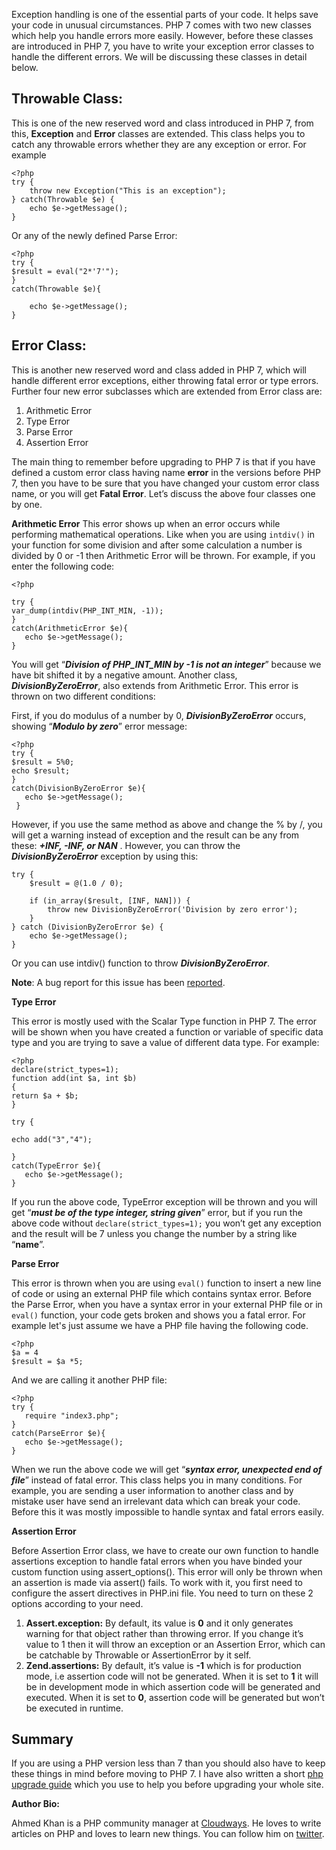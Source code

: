 Exception handling is one of the essential parts of your code. It helps save your code in unusual circumstances. PHP 7 comes with two new classes which help you handle errors more easily. However, before these classes are introduced in PHP 7, you have to write your exception error classes to handle the different errors. We will be discussing these classes in detail below.

Throwable Class:
----------------

This is one of the new reserved word and class introduced in PHP 7, from this, **Exception** and **Error** classes are extended. This class helps you to catch any throwable errors whether they are any exception or error. For example

    <?php
    try {
        throw new Exception("This is an exception");
    } catch(Throwable $e) {
        echo $e->getMessage();
    }

Or any of the newly defined Parse Error: 

    <?php
    try {
    $result = eval("2*'7'");
    }
    catch(Throwable $e){
    
       	echo $e->getMessage();
    }

  

Error Class:
------------

This is another new reserved word and class added in PHP 7, which will handle different error exceptions, either throwing fatal error or type errors. Further four new error subclasses which are extended from Error class are:

1. Arithmetic Error
2. Type Error
3. Parse Error
4. Assertion Error

The main thing to remember before upgrading to PHP 7 is that if you have defined a custom error class having name **error** in the versions before PHP 7, then you have to be sure that you have changed your custom error class name, or you will get **Fatal Error**. Let’s discuss the above four classes one by one.

**Arithmetic Error**
This error shows up when an error occurs while performing mathematical operations. Like when you are using `intdiv()` in your function for some division and after some calculation a number is divided by 0 or -1 then Arithmetic Error will be thrown. For example, if you enter the following code:

    <?php
    
    try {
    var_dump(intdiv(PHP_INT_MIN, -1));
    }
    catch(ArithmeticError $e){
       echo $e->getMessage();
    }

You will get “***Division of PHP_INT_MIN by -1 is not an integer***” because we have bit shifted it by a negative amount. Another class, ***DivisionByZeroError***, also extends from Arithmetic Error. This error is thrown on two different conditions:

First, if you do modulus of a number by 0, ***DivisionByZeroError*** occurs, showing “***Modulo by zero***” error message:

    <?php
    try {
    $result = 5%0;
    echo $result;
    }
    catch(DivisionByZeroError $e){
       echo $e->getMessage();
     }

However, if you use the same method as above and change the % by /, you will get a warning instead of exception and the result can be any from these: ***+INF, -INF, or NAN*** . However, you can throw the ***DivisionByZeroError*** exception by using this:

    try {
        $result = @(1.0 / 0);
    
        if (in_array($result, [INF, NAN])) {
            throw new DivisionByZeroError('Division by zero error');
        }
    } catch (DivisionByZeroError $e) {
        echo $e->getMessage();
    }

Or you can use intdiv() function to throw ***DivisionByZeroError***.

**Note**: A bug report for this issue has been [reported](https://bugs.php.net/bug.php?id=71306).

**Type Error**

This error is mostly used with the Scalar Type function in PHP 7. The error will be shown when you have created a function or variable of specific data type and you are trying to save a value of different data type. For example:

    <?php
    declare(strict_types=1);
    function add(int $a, int $b)
    {
    return $a + $b;
    }
    
    try {
    
    echo add("3","4");
    
    }
    catch(TypeError $e){
       echo $e->getMessage();
    }

If you run the above code, TypeError exception will be thrown and you will get “***must be of the type integer, string given***” error, but if you run the above code without `declare(strict_types=1);` you won’t get any exception and the result will be 7 unless you change the number by a string like “**name**”. 

**Parse Error**

This error is thrown when you are using `eval()` function to insert a new line of code or using an external PHP file which contains syntax error. Before the Parse Error, when you have a syntax error in your external PHP file or in `eval()` function, your code gets broken and shows you a fatal error. For example let's just assume we have a PHP file having the following code.

    <?php
    $a = 4
    $result = $a *5;

And we are calling it another PHP file: 

    <?php
    try {
       require "index3.php";
    }
    catch(ParseError $e){
       echo $e->getMessage();      
    }

When we run the above code we will get “***syntax error, unexpected end of file***” instead of fatal error. This class helps you in many conditions. For example, you are sending a user information to another class and by mistake user have send an irrelevant data which can break your code. Before this it was mostly impossible to handle syntax and fatal errors easily.

**Assertion Error**

Before Assertion Error class, we have to create our own function to handle assertions exception to handle fatal errors when you have binded your custom function using assert_options(). This error will only be thrown when an assertion is made via assert() fails. To work with it, you first need to configure the assert directives in PHP.ini file. You need to turn on these 2 options according to your need.

1.	**Assert.exception:** By default, its value is **0** and it only generates warning for that object rather than throwing error. If you change it’s value to 1 then it will throw an exception or an Assertion Error, which can be catchable by Throwable or AssertionError by it self.
2.	**Zend.assertions:** By default, it’s value is **-1** which is for production mode, i.e assertion code will not be generated. When it is set to **1** it will be in development mode in which assertion code will be generated and executed. When it is set to **0**, assertion code will be generated but won’t be executed in runtime. 

Summary
-------

If you are using a PHP version less than 7 than you should also have to keep these things in mind before moving to PHP 7. I have also written a short [php upgrade guide](http://www.cloudways.com/blog/php-7-upgrade-guide/) which you use to help you before upgrading your whole site.

**Author Bio:**

Ahmed Khan is a PHP community manager at [Cloudways](http://www.cloudways.com/). He loves to write articles on PHP and loves to learn new things. You can follow him on [twitter](https://twitter.com/ahmedkhan0627/).





